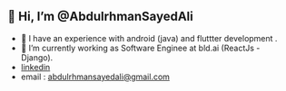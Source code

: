 ## 👋 Hi, I’m @AbdulrhmanSayedAli
- 👀 I have an experience with android (java) and fluttter development .
- 👀 I’m currently working as Software Enginee at bld.ai (ReactJs - Django).
- [linkedin](https://linkedin.com/in/abdulrhman-sayed-ali-48a089193)
- email : abdulrhmansayedali@gmail.com
